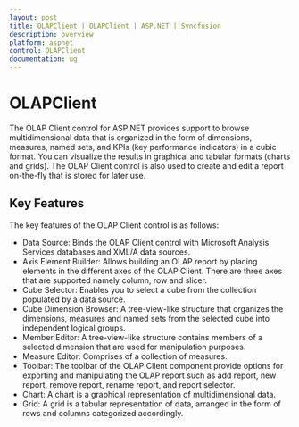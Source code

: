 ```yaml
---
layout: post
title: OLAPClient | OLAPClient | ASP.NET | Syncfusion
description: overview
platform: aspnet
control: OLAPClient
documentation: ug
---
```


# OLAPClient

The OLAP Client control for ASP.NET provides support to browse multidimensional data that is organized in the form of dimensions, 
measures, named sets, and KPIs (key performance indicators) in a cubic format. You can visualize the results in graphical and 
tabular formats (charts and grids). The OLAP Client control is also used to create and edit a report on-the-fly that is stored 
for later use.

## Key Features

The key features of the OLAP Client control is as follows:

* Data Source: Binds the OLAP Client control with Microsoft Analysis Services databases and XML/A data sources.
* Axis Element Builder: Allows building an OLAP report by placing elements in the different axes of the OLAP Client. There are three axes that are supported namely column, row and slicer.
* Cube Selector: Enables you to select a cube from the collection populated by a data source.
* Cube Dimension Browser: A tree-view-like structure that organizes the dimensions, measures and named sets from the selected cube into independent logical groups.
* Member Editor: A tree-view-like structure contains members of a selected dimension that are used for manipulation purposes.
* Measure Editor: Comprises of a collection of measures.
* Toolbar: The toolbar of the OLAP Client component provide options for exporting and manipulating the OLAP report such as add report, new report, remove report, rename report, and report selector. 
* Chart: A chart is a graphical representation of multidimensional data.
* Grid: A grid is a tabular representation of data, arranged in the form of rows and columns categorized accordingly.
